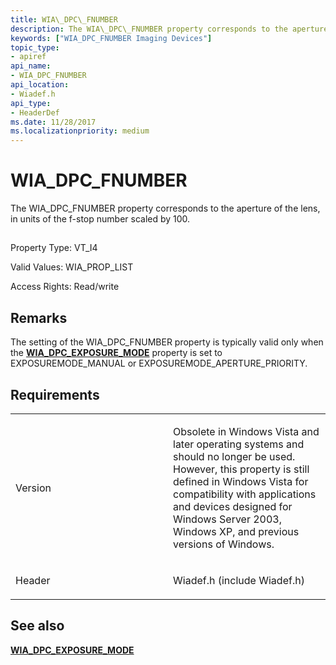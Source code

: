 ```yaml
---
title: WIA\_DPC\_FNUMBER
description: The WIA\_DPC\_FNUMBER property corresponds to the aperture of the lens, in units of the f-stop number scaled by 100.
keywords: ["WIA_DPC_FNUMBER Imaging Devices"]
topic_type:
- apiref
api_name:
- WIA_DPC_FNUMBER
api_location:
- Wiadef.h
api_type:
- HeaderDef
ms.date: 11/28/2017
ms.localizationpriority: medium
---
```


# WIA\_DPC\_FNUMBER


The WIA\_DPC\_FNUMBER property corresponds to the aperture of the lens, in units of the f-stop number scaled by 100.

## <span id="ddk_wia_dpc_fnumber_si"></span><span id="DDK_WIA_DPC_FNUMBER_SI"></span>


Property Type: VT\_I4

Valid Values: WIA\_PROP\_LIST

Access Rights: Read/write

Remarks
-------

The setting of the WIA\_DPC\_FNUMBER property is typically valid only when the [**WIA\_DPC\_EXPOSURE\_MODE**](wia-dpc-exposure-mode.md) property is set to EXPOSUREMODE\_MANUAL or EXPOSUREMODE\_APERTURE\_PRIORITY.

Requirements
------------

<table>
<colgroup>
<col width="50%" />
<col width="50%" />
</colgroup>
<tbody>
<tr class="odd">
<td><p>Version</p></td>
<td><p>Obsolete in Windows Vista and later operating systems and should no longer be used. However, this property is still defined in Windows Vista for compatibility with applications and devices designed for Windows Server 2003, Windows XP, and previous versions of Windows.</p></td>
</tr>
<tr class="even">
<td><p>Header</p></td>
<td>Wiadef.h (include Wiadef.h)</td>
</tr>
</tbody>
</table>

## See also


[**WIA\_DPC\_EXPOSURE\_MODE**](wia-dpc-exposure-mode.md)

 

 






